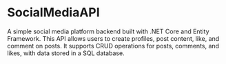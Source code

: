 # SocialMediaAPI
A simple social media platform backend built with .NET Core and Entity Framework. This API allows users to create profiles, post content, like, and comment on posts. It supports CRUD operations for posts, comments, and likes, with data stored in a SQL database.
